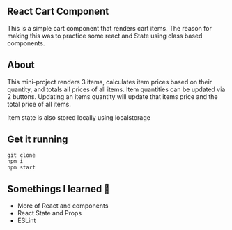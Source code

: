 ## React Cart Component

This is a simple cart component that renders cart items. The reason for making this was to practice some react and State using class based components.

## About

This mini-project renders 3 items, calculates item prices based on their quantity, and totals all prices of all items. Item quantities can be updated via 2 buttons. Updating an items quantity will update that items price and the total price of all items.

Item state is also stored locally using localstorage

## Get it running

```
git clone
npm i
npm start
```

## Somethings I learned 🧠

- More of React and components
- React State and Props
- ESLint
